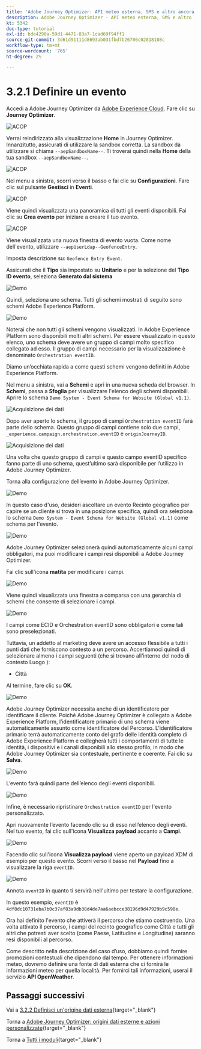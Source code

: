 ```yaml
---
title: 'Adobe Journey Optimizer: API meteo esterna, SMS e altro ancora - Definizione di un evento'
description: Adobe Journey Optimizer - API meteo esterna, SMS e altro
kt: 5342
doc-type: tutorial
exl-id: bde4290a-59d1-4471-83a7-1cad69f94ff1
source-git-commit: 3d61d91111d8693ab031fbd7b26706c02818108c
workflow-type: tm+mt
source-wordcount: '765'
ht-degree: 2%

---
```


# 3.2.1 Definire un evento

Accedi a Adobe Journey Optimizer da [Adobe Experience Cloud](https://experience.adobe.com). Fare clic su **Journey Optimizer**.

![ACOP](./../../../../modules/delivery-activation/ajo-b2c/ajob2c-1/images/acophome.png)

Verrai reindirizzato alla visualizzazione **Home** in Journey Optimizer. Innanzitutto, assicurati di utilizzare la sandbox corretta. La sandbox da utilizzare si chiama `--aepSandboxName--`. Ti troverai quindi nella **Home** della tua sandbox `--aepSandboxName--`.

![ACOP](./../../../../modules/delivery-activation/ajo-b2c/ajob2c-1/images/acoptriglp.png)

Nel menu a sinistra, scorri verso il basso e fai clic su **Configurazioni**. Fare clic sul pulsante **Gestisci** in **Eventi**.

![ACOP](./images/acopmenu.png)

Viene quindi visualizzata una panoramica di tutti gli eventi disponibili. Fai clic su **Crea evento** per iniziare a creare il tuo evento.

![ACOP](./images/emptyevent.png)

Viene visualizzata una nuova finestra di evento vuota.
Come nome dell&#39;evento, utilizzare `--aepUserLdap--GeofenceEntry`.

Imposta descrizione su: `Geofence Entry Event`.

Assicurati che il **Tipo** sia impostato su **Unitario** e per la selezione del **Tipo ID evento**, seleziona **Generato dal sistema**

![Demo](./images/evname.png)

Quindi, seleziona uno schema. Tutti gli schemi mostrati di seguito sono schemi Adobe Experience Platform.

![Demo](./images/evschema.png)

Noterai che non tutti gli schemi vengono visualizzati. In Adobe Experience Platform sono disponibili molti altri schemi.
Per essere visualizzato in questo elenco, uno schema deve avere un gruppo di campi molto specifico collegato ad esso. Il gruppo di campi necessario per la visualizzazione è denominato `Orchestration eventID`.

Diamo un’occhiata rapida a come questi schemi vengono definiti in Adobe Experience Platform.

Nel menu a sinistra, vai a **Schemi** e apri in una nuova scheda del browser. In **Schemi**, passa a **Sfoglia** per visualizzare l&#39;elenco degli schemi disponibili.
Aprire lo schema `Demo System - Event Schema for Website (Global v1.1)`.

![Acquisizione dei dati](./images/schemas.png)

Dopo aver aperto lo schema, il gruppo di campi `Orchestration eventID` farà parte dello schema.
Questo gruppo di campi contiene solo due campi, `_experience.campaign.orchestration.eventID` e `originJourneyID`.

![Acquisizione dei dati](./images/schemageo.png)

Una volta che questo gruppo di campi e questo campo eventID specifico fanno parte di uno schema, quest’ultimo sarà disponibile per l’utilizzo in Adobe Journey Optimizer.

Torna alla configurazione dell’evento in Adobe Journey Optimizer.

![Demo](./images/evschema.png)

In questo caso d&#39;uso, desideri ascoltare un evento Recinto geografico per capire se un cliente si trova in una posizione specifica, quindi ora seleziona lo schema `Demo System - Event Schema for Website (Global v1.1)` come schema per l&#39;evento.

![Demo](./images/evschema1.png)

Adobe Journey Optimizer selezionerà quindi automaticamente alcuni campi obbligatori, ma puoi modificare i campi resi disponibili a Adobe Journey Optimizer.

Fai clic sull&#39;icona **matita** per modificare i campi.

![Demo](./images/editfields.png)

Viene quindi visualizzata una finestra a comparsa con una gerarchia di schemi che consente di selezionare i campi.

![Demo](./images/popup.png)

I campi come ECID e Orchestration eventID sono obbligatori e come tali sono preselezionati.

Tuttavia, un addetto al marketing deve avere un accesso flessibile a tutti i punti dati che forniscono contesto a un percorso. Accertiamoci quindi di selezionare almeno i campi seguenti (che si trovano all’interno del nodo di contesto Luogo ):

- Città

Al termine, fare clic su **OK**.

![Demo](./images/popupok.png)

Adobe Journey Optimizer necessita anche di un identificatore per identificare il cliente. Poiché Adobe Journey Optimizer è collegato a Adobe Experience Platform, l’identificatore primario di uno schema viene automaticamente assunto come identificatore del Percorso.
L’identificatore primario terrà automaticamente conto del grafo delle identità completo di Adobe Experience Platform e collegherà tutti i comportamenti di tutte le identità, i dispositivi e i canali disponibili allo stesso profilo, in modo che Adobe Journey Optimizer sia contestuale, pertinente e coerente. Fai clic su **Salva**.

![Demo](./images/eventidentifier.png)

L’evento farà quindi parte dell’elenco degli eventi disponibili.

![Demo](./images/eventlist.png)

Infine, è necessario ripristinare `Orchestration eventID` per l&#39;evento personalizzato.

Apri nuovamente l’evento facendo clic su di esso nell’elenco degli eventi.
Nel tuo evento, fai clic sull&#39;icona **Visualizza payload** accanto a **Campi**.

![Demo](./images/fieldseyepayload.png)

Facendo clic sull&#39;icona **Visualizza payload** viene aperto un payload XDM di esempio per questo evento. Scorri verso il basso nel **Payload** fino a visualizzare la riga `eventID`.

![Demo](./images/fieldseyepayloadev.png)

Annota `eventID` in quanto ti servirà nell&#39;ultimo per testare la configurazione.

In questo esempio, `eventID` è `4df8dc10731eba7b0c37af83a9db38d4de7aa6aebcce38196d9d47929b9c598e`.

Ora hai definito l&#39;evento che attiverà il percorso che stiamo costruendo. Una volta attivato il percorso, i campi del recinto geografico come Città e tutti gli altri che potresti aver scelto (come Paese, Latitudine e Longitudine) saranno resi disponibili al percorso.

Come descritto nella descrizione del caso d’uso, dobbiamo quindi fornire promozioni contestuali che dipendono dal tempo. Per ottenere informazioni meteo, dovremo definire una fonte di dati esterna che ci fornirà le informazioni meteo per quella località. Per fornirci tali informazioni, userai il servizio **API OpenWeather**.

## Passaggi successivi

Vai a [3.2.2 Definisci un&#39;origine dati esterna](./ex2.md){target="_blank"}

Torna a [Adobe Journey Optimizer: origini dati esterne e azioni personalizzate](journey-orchestration-external-weather-api-sms.md){target="_blank"}

Torna a [Tutti i moduli](./../../../../overview.md){target="_blank"}
